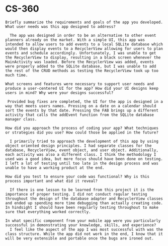 # CS-360


    Briefly summarize the requirements and goals of the app you developed. What user needs was this app designed to address?
    
      The app was designed in order to be an alternative to other event planners already on the market. With a simple UI, this app was intended to allow users to add events to a local SQLite database which would then display events to a RecyclerView allowing for users to plan events and schedule accordingly. Unfortunately, I was unable to get the RecyclerView to display, resulting in a black screen whenever the MainActivity was loaded. Before the RecyclerView was added, events were properly added to the SQLite database, but I was unable to add the rest of the CRUD methods as testing the RecyclerView took up too much time. 
    
    What screens and features were necessary to support user needs and produce a user-centered UI for the app? How did your UI designs keep users in mind? Why were your designs successful?
    
     Provided bug fixes are completed, the UI for the app is designed in a way that meets users names. Pressing on a date on a calendar should sort the events by that date. Pressing the FAB brings up a different activity that calls the addEvent function from the SQLite database manager class. 
    
    How did you approach the process of coding your app? What techniques or strategies did you use? How could those be applied in the future?
    
      I primarily tried to approach the development of this app by using object oriented design principles. I had separate classes for the database, RecyclerView, event object, and user object. Additionally, each activity was also a different class. I think the methodology I used was a good idea, but more focus should have been done on testing. I left a lot of testing until too late in the design process and was unable to have a working product at the end. 
    
    How did you test to ensure your code was functional? Why is this process important and what did it reveal?
    
      If there is one lesson to be learned from this project it is the importance of proper testing. I did not conduct regular testing throughout the design of the database adapter and RecyclerView classes and ended up spending more time debugging than actually creating code. In hindsight I should have been regularly testing throughout to make sure that everything worked correctly.
    
    In what specific component from your mobile app were you particularly successful in demonstrating your knowledge, skills, and experience?
      I feel like the aspect of the app I was most successful with was the class structure. While the app did not work in the end, I know that it will be very extensible and portable once the bugs are ironed out. 
